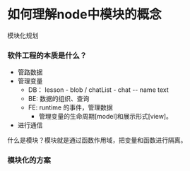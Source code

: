 # 如何理解node中模块的概念

模块化规划

### 软件工程的本质是什么？

- 管路数据
- 管理变量
  - DB： lesson - blob / chatList - chat -- name text
  - BE: 数据的组织、查询
  - FE: runtime 的事件，管理数据
    - 管理变量的生命周期[model]和展示形式[view]。
- 进行通信



什么是模块？模块就是通过函数作用域，把变量和函数进行隔离。

### 模块化的方案

